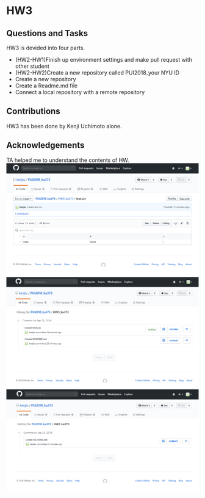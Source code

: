 # HW3

## Questions and Tasks
HW3 is devided into four parts. 
- (HW2-HW1)Finish up environment settings and make pull request with other student 
- (HW2-HW2)Create a new repository called PUI2018_your NYU ID
 - Create a new repository
 - Create a Readme.md file
 - Connect a local repository with a remote repository

## Contributions
HW3 has been done by Kenji Uchimoto alone.

## Acknowledgements
TA helped me to understand the contents of HW. ![Alt text](images/HW3_ku373_test_screenshot1.png) ![Alt text](images/HW3_ku373_test_screenshot2.png) ![Alt text](images/HW3_ku373_test_screenshot3_after_delete.png) 
